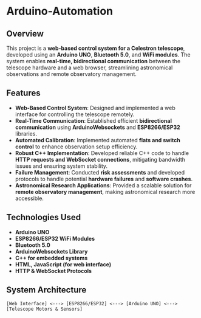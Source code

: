 # Arduino-Automation

## Overview
This project is a **web-based control system for a Celestron telescope**, developed using an **Arduino UNO**, **Bluetooth 5.0**, and **WiFi modules**. The system enables **real-time, bidirectional communication** between the telescope hardware and a web browser, streamlining astronomical observations and remote observatory management.

## Features
- **Web-Based Control System**: Designed and implemented a web interface for controlling the telescope remotely.
- **Real-Time Communication**: Established efficient **bidirectional communication** using **ArduinoWebsockets** and **ESP8266/ESP32** libraries.
- **Automated Calibration**: Implemented automated **flats and switch control** to enhance observation setup efficiency.
- **Robust C++ Implementation**: Developed reliable C++ code to handle **HTTP requests and WebSocket connections**, mitigating bandwidth issues and ensuring system stability.
- **Failure Management**: Conducted **risk assessments** and developed protocols to handle potential **hardware failures** and **software crashes**.
- **Astronomical Research Applications**: Provided a scalable solution for **remote observatory management**, making astronomical research more accessible.

## Technologies Used
- **Arduino UNO**
- **ESP8266/ESP32 WiFi Modules**
- **Bluetooth 5.0**
- **ArduinoWebsockets Library**
- **C++ for embedded systems**
- **HTML, JavaScript (for web interface)**
- **HTTP & WebSocket Protocols**

## System Architecture
```plaintext
[Web Interface] <---> [ESP8266/ESP32] <---> [Arduino UNO] <---> [Telescope Motors & Sensors]
